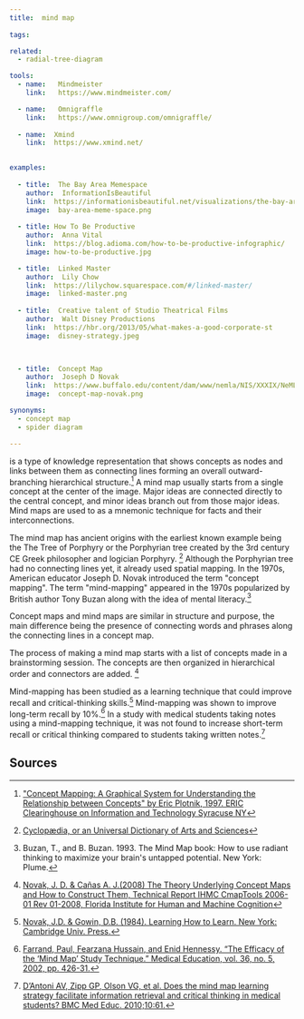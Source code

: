 ```yaml
---
title:  mind map
  
tags:

related:
  - radial-tree-diagram

tools:
  - name:   Mindmeister
    link:   https://www.mindmeister.com/

  - name:   Omnigraffle
    link:   https://www.omnigroup.com/omnigraffle/
  
  - name:  Xmind
    link:  https://www.xmind.net/
  

examples:
  
  - title:  The Bay Area Memespace
    author:  InformationIsBeautiful
    link:  https://informationisbeautiful.net/visualizations/the-bay-area-memespace-silicon-valleys-most-contagious-ideas/
    image:  bay-area-meme-space.png
    
  - title: How To Be Productive
    author:  Anna Vital
    link:  https://blog.adioma.com/how-to-be-productive-infographic/
    image: how-to-be-productive.jpg

  - title:  Linked Master
    author:  Lily Chow
    link:  https://lilychow.squarespace.com/#/linked-master/
    image:  linked-master.png
    
  - title:  Creative talent of Studio Theatrical Films
    author:  Walt Disney Productions
    link:  https://hbr.org/2013/05/what-makes-a-good-corporate-st
    image:  disney-strategy.jpeg


  
  - title:  Concept Map
    author:  Joseph D Novak
    link:  https://www.buffalo.edu/content/dam/www/nemla/NIS/XXXIX/NeMLA%20Italian%20Studies%202017%20-%20Mind%20Maps.pdf
    image:  concept-map-novak.png

synonyms:
  - concept map
  - spider diagram

---
```


is a type of knowledge representation that shows concepts as nodes and links between them as connecting lines forming an overall outward-branching hierarchical structure.[^plotnik] A mind map usually starts from a single concept at the center of the image. Major ideas are connected directly to the central concept, and minor ideas branch out from those major ideas. Mind maps are used to as a mnemonic technique for facts and their interconnections.

<!--more-->

The mind map has ancient origins with the earliest known example being the The Tree of Porphyry or the Porphyrian tree created by the 3rd century CE Greek philosopher and logician Porphyry. [^cyclopedia] Although the Porphyrian tree had no connecting lines yet, it already used spatial mapping. In the 1970s, American educator Joseph D. Novak introduced the term "concept mapping". The term "mind-mapping" appeared in the 1970s popularized by British author Tony Buzan along with the idea of mental literacy.[^buzan]

Concept maps and mind maps are similar in structure and purpose, the main difference being the presence of connecting words and phrases along the connecting lines in a concept map.

The process of making a mind map starts with a list of concepts made in a brainstorming session. The concepts are then organized in hierarchical order and connectors are added. [^novak2]

Mind-mapping has been studied as a learning technique that could improve recall and critical-thinking skills.[^novak] Mind-mapping was shown to improve long-term recall by 10%.[^farrand] In a study with medical students taking notes using a mind-mapping technique, it was not found to increase short-term recall or critical thinking compared to students taking written notes.[^antoni] 


## Sources
[^plotnik]: ["Concept Mapping: A Graphical System for Understanding the Relationship between Concepts" by Eric Plotnik, 1997. ERIC Clearinghouse on Information and Technology Syracuse NY](https://files.eric.ed.gov/fulltext/ED407938.pdf)

[^cyclopedia]:[Cyclopædia, or an Universal Dictionary of Arts and Sciences](http://digicoll.library.wisc.edu/cgi-bin/HistSciTech/HistSciTech-idx?type=turn&id=HistSciTech.Cyclopaedia01&entity=HistSciTech.Cyclopaedia01.p0168)

[^buzan]: Buzan, T., and B. Buzan. 1993. The Mind Map book: How to use radiant thinking to maximize your brain's untapped potential. New York: Plume.

[^novak2]: [Novak, J. D. & Cañas  A. J.(2008) The Theory Underlying Concept Maps and How to Construct Them, Technical Report IHMC CmapTools 2006-01 Rev 01-2008, Florida Institute for Human and Machine Cognition](https://web.stanford.edu/dept/SUSE/projects/ireport/articles/concept_maps/The%20Theory%20Underlying%20Concept%20Maps.pdf) 

[^novak]: [ Novak, J.D. & Gowin, D.B. (1984). Learning How to Learn. New York: Cambridge Univ. Press.](https://doi.org/10.1017/CBO9781139173469)
[^farrand]: [Farrand, Paul, Fearzana Hussain, and Enid Hennessy. “The Efficacy of the ‘Mind Map’ Study Technique.” Medical Education, vol. 36, no. 5, 2002, pp. 426-31.](https://doi.org/10.1046/j.1365-2923.2002.01205.x)

[^antoni]: [D’Antoni AV, Zipp GP, Olson VG, et al. Does the mind map learning strategy facilitate information retrieval and critical thinking in medical students? BMC Med Educ. 2010;10:61.](https://bmcmededuc.biomedcentral.com/articles/10.1186/1472-6920-10-61)


